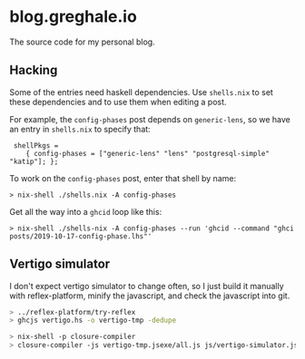 # blog.greghale.io

The source code for my personal blog.

## Hacking

Some of the entries need haskell dependencies. Use `shells.nix` to set
these dependencies and to use them when editing a post.

For example, the `config-phases` post depends on `generic-lens`, so 
we have an entry in `shells.nix` to specify that:

```
 shellPkgs =
    { config-phases = ["generic-lens" "lens" "postgresql-simple" "katip"]; };
```

To work on the `config-phases` post, enter that shell by name:

```
> nix-shell ./shells.nix -A config-phases
```

Get all the way into a `ghcid` loop like this:

```
> nix-shell ./shells-nix -A config-phases --run 'ghcid --command "ghci posts/2019-10-17-config-phase.lhs"'
```

## Vertigo simulator

I don't expect vertigo simulator to change often, so I just build it manually
with reflex-platform, minify the javascript, and check the javascript into git.

``` sh
> ../reflex-platform/try-reflex
> ghcjs vertigo.hs -o vertigo-tmp -dedupe
```

``` sh
> nix-shell -p closure-compiler
> closure-compiler -js vertigo-tmp.jsexe/all.js js/vertigo-simulator.js
```
